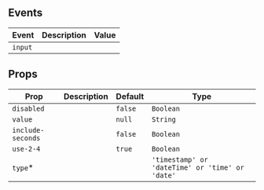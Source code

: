 ## Events

| Event   | Description | Value |
| ------- | ----------- | ----- |
| `input` |             |       |

## Props

| Prop              | Description | Default | Type                                            |
| ----------------- | ----------- | ------- | ----------------------------------------------- |
| `disabled`        |             | `false` | `Boolean`                                       |
| `value`           |             | `null`  | `String`                                        |
| `include-seconds` |             | `false` | `Boolean`                                       |
| `use-2-4`         |             | `true`  | `Boolean`                                       |
| `type`\*          |             |         | `'timestamp' or 'dateTime' or 'time' or 'date'` |

